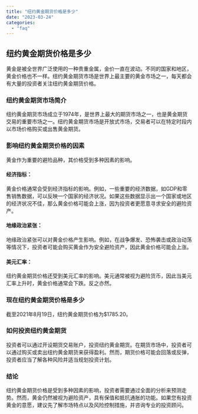 ```yaml
---
title: "纽约黄金期货价格是多少"
date: "2023-03-24"
categories: 
  - "faq"
---
```


## 纽约黄金期货价格是多少

黄金是被全世界广泛使用的一种贵重金属，金价一直在波动。不同的国家和地区，黄金价格也不一样。纽约黄金期货市场是世界上最主要的黄金市场之一，每天都会有大量的投资者关注纽约黄金期货价格。

### 纽约黄金期货市场简介

纽约黄金期货市场成立于1974年，是世界上最大的期货市场之一，也是黄金期货交易的重要市场之一。纽约黄金期货市场是开放式市场，交易者可以在特定时段内以市场价格购买或出售黄金期货。

### 影响纽约黄金期货价格的因素

黄金作为重要的避险品种，其价格受到多种因素的影响。

#### 经济指标：

黄金价格通常会受到经济指标的影响。例如，一些重要的经济数据，如GDP和零售销售数据，可以反映一个国家的经济状况。如果这些数据显示出一个国家或地区的经济状况不佳，那么黄金价格可能会上涨，因为投资者更愿意寻求安全的避险资产。

#### 地缘政治紧张：

地缘政治紧张可以对黄金价格产生影响。例如，在战争爆发、恐怖袭击或政治动荡等情况下，投资者可能会购买黄金作为安全避险资产，因此黄金价格可能会上涨。

#### 美元汇率：

纽约黄金期货价格还受到美元汇率的影响。美元通常被视为避险货币，因此当美元汇率上升时，黄金价格通常会下跌。反之亦然。

### 现在纽约黄金期货价格是多少

截至2021年8月19日，纽约黄金期货价格为$1785.20。

### 如何投资纽约黄金期货

投资者可以通过开设期货交易账户，投资纽约黄金期货。在期货市场中，投资者可以通过购买或卖出纽约黄金期货来获得盈利。然而，期货价格可能会回落或反弹，投资者应当了解各种风险并适当规划投资计划。

### 结论

纽约黄金期货价格是受到多种因素的影响，投资者需要通过全面的分析来预测走势。然而，黄金仍然被视为避险资产，具有保值和抵抗通胀的功能。如果您有投资黄金的意愿，建议先了解市场特点以及风险控制措施，并咨询专业的投资顾问。
